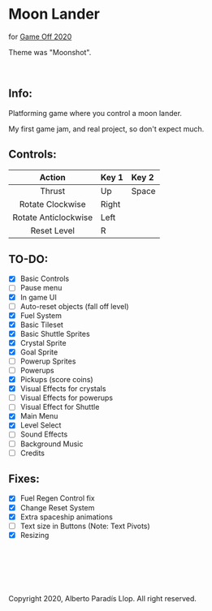 # Moon Lander
for [Game Off 2020](https://itch.io/jam/game-off-2020)

Theme was "Moonshot".

&nbsp;

## Info:

Platforming game where you control a moon lander.

My first game jam, and real project, so don't expect much.

## Controls:

Action | Key 1 | Key 2
:---: | :--- | :---
Thrust | Up | Space
Rotate Clockwise | Right | 
Rotate Anticlockwise | Left | 
Reset Level | R |

## TO-DO:

- [X] Basic Controls
- [ ] Pause menu
- [X] In game UI
- [ ] Auto-reset objects (fall off level)
- [X] Fuel System
- [X] Basic Tileset
- [X] Basic Shuttle Sprites
- [X] Crystal Sprite
- [X] Goal Sprite
- [ ] Powerup Sprites
- [ ] Powerups
- [X] Pickups (score coins)  
- [X] Visual Effects for crystals
- [ ] Visual Effects for powerups
- [ ] Visual Effect for Shuttle
- [X] Main Menu
- [X] Level Select
- [ ] Sound Effects
- [ ] Background Music
- [ ] Credits  

## Fixes:
- [X] Fuel Regen Control fix
- [X] Change Reset System
- [X] Extra spaceship animations
- [ ] Text size in Buttons (Note: Text Pivots)
- [X] Resizing

&nbsp;
 
&nbsp;

&nbsp;

Copyright 2020, Alberto Paradís Llop. All right reserved.
